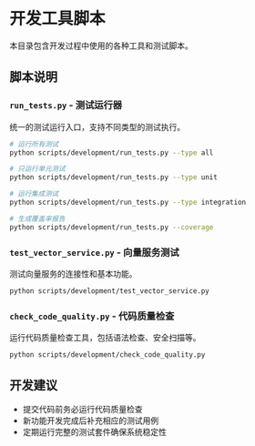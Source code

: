 # 开发工具脚本

本目录包含开发过程中使用的各种工具和测试脚本。

## 脚本说明

### `run_tests.py` - 测试运行器
统一的测试运行入口，支持不同类型的测试执行。

```bash
# 运行所有测试
python scripts/development/run_tests.py --type all

# 只运行单元测试
python scripts/development/run_tests.py --type unit

# 运行集成测试
python scripts/development/run_tests.py --type integration

# 生成覆盖率报告
python scripts/development/run_tests.py --coverage
```

### `test_vector_service.py` - 向量服务测试
测试向量服务的连接性和基本功能。

```bash
python scripts/development/test_vector_service.py
```

### `check_code_quality.py` - 代码质量检查
运行代码质量检查工具，包括语法检查、安全扫描等。

```bash
python scripts/development/check_code_quality.py
```

## 开发建议

- 提交代码前务必运行代码质量检查
- 新功能开发完成后补充相应的测试用例
- 定期运行完整的测试套件确保系统稳定性
